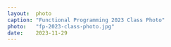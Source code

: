 ```yaml
---
layout:  photo
caption: "Functional Programming 2023 Class Photo"
photo:   "fp-2023-class-photo.jpg"
date:    2023-11-29
---
```

